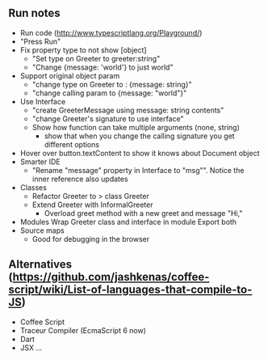 Run notes
----

* Run code (http://www.typescriptlang.org/Playground/)
* "Press Run"
* Fix property type to not show [object]
    * "Set type on Greeter to greeter:string"
    * "Change {message: 'world'} to just world"
* Support original object param
    * "change type on Greeter to : {message: string}"
    * "change calling param to {message: "world"}"
* Use Interface
    * "create GreeterMessage using message: string contents"
    * "change Greeter's signature to use interface"
    * Show how function can take multiple arguments (none, string)
        * show that when you change the calling signature you get different options
* Hover over button.textContent to show it knows about Document object
* Smarter IDE
    * "Rename "message" property in Interface to "msg"". Notice the inner reference also updates
* Classes
    * Refactor Greeter to > class Greeter
    * Extend Greeter with InformalGreeter
        * Overload greet method with a new greet and message "Hi,"
* Modules
    Wrap Greeter class and interface in module
    Export both
* Source maps
    - Good for debugging in the browser

Alternatives (https://github.com/jashkenas/coffee-script/wiki/List-of-languages-that-compile-to-JS)
----
* Coffee Script
* Traceur Compiler (EcmaScript 6 now)
* Dart
* JSX
...
